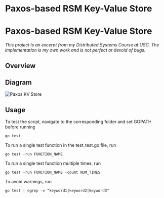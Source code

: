 # Paxos-based RSM Key-Value Store
# Paxos-based RSM Key-Value Store

*This project is an excerpt from my Distributed Systems Course at USC. The implementation is my own work and is not perfect or devoid of bugs.* 

## Overview

## Diagram

![Paxos KV Store](https://github.com/giozaarour/Paxos-RSM/blob/master/common/DIAGRAM.png?raw=true)

## Usage

To test the script, navigate to the corresponding folder and set GOPATH before running

`go test`

To run a single test function in the test_test.go file, run

`go test -run FUNCTION_NAME`

To run a single test function multiple times, run

`go test -run FUNCTION_NAME -count NUM_TIMES`

To avoid warnings, run 

`go test | egrep -v "keyword1|keyword2|keyword3"`